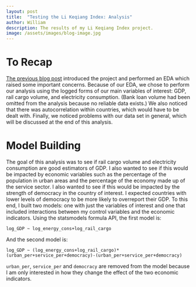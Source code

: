 ```yaml
---
layout: post
title:  "Testing the Li Keqiang Index: Analysis"
author: William
description: The results of my Li Keqiang Index project.
image: /assets/images/blog-image.jpg
---
```


# To Recap
[The previous blog post](https://wijama.org/2023/12/15/Li-Keqiang-Index-Introduction-and-EDA.html) introduced the project and performed an EDA which raised some important concerns. Because of our EDA, we chose to perform our analysis using the logged forms of our main variables of interest: GDP, rail cargo volume, and electricity consumption. (Bank loan volume had been omitted from the analysis because no reliable data exists.) We also noticed that there was autocorrelation within countries, which would have to be dealt with. Finally, we noticed problems with our data set in general, which will be discussed at the end of this analysis.

# Model Building
The goal of this analysis was to see if rail cargo volume and electricity consumption are good estimators of GDP. I also wanted to see if this would be impacted by economic variables such as the percentage of the population in urban areas and the percentage of the economy made up of the service sector. I also wanted to see if this would be impacted by the strength of democracy in the country of interest. I expected countries with lower levels of democracy to be more likely to overreport their GDP.
To this end, I built two models: one with just the variables of interest and one that included interactions between my control variables and the economic indicators. Using the statsmodels formula API, the first model is:
```
log_GDP ~ log_energy_cons+log_rail_cargo
```
And the second model is:
```
log_GDP ~ (log_energy_cons+log_rail_cargo)*(urban_per+service_per+democracy)-(urban_per+service_per+democracy)
```
`urban_per`, `service_per` and `democracy` are removed from the model because I am only interested in how they change the effect of the two economic indicators.
